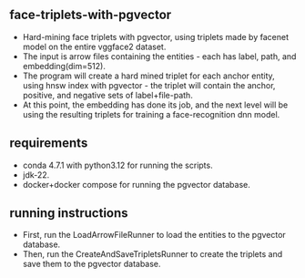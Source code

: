 ## face-triplets-with-pgvector
- Hard-mining face triplets with pgvector, using triplets made by facenet model on the entire vggface2 dataset.
- The input is arrow files containing the entities - each has label, path, and embedding(dim=512).
- The program will create a hard mined triplet for each anchor entity, using hnsw index with pgvector - the triplet will contain the anchor, positive, and negative sets of label+file-path.
- At this point, the embedding has done its job, and the next level will be using the resulting triplets for training a face-recognition dnn model.

## requirements
- conda 4.7.1 with python3.12 for running the scripts.
- jdk-22.
- docker+docker compose for running the pgvector database.

## running instructions 
- First, run the LoadArrowFileRunner to load the entities to the pgvector database. 
- Then, run the CreateAndSaveTripletsRunner to create the triplets and save them to the pgvector database.